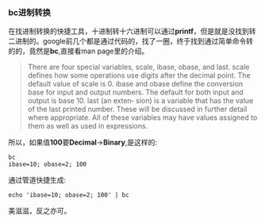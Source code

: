 ### bc进制转换
在找进制转换的快捷工具，十进制转十六进制可以通过**printf**，但是就是没找到转二进制的。google前几个都是通过代码的，找了一圈，终于找到通过简单命令转的的，竟然是**bc**,直接看man page里的介绍。

>   There are four special variables, scale, ibase, obase, and last.  scale defines how some operations use digits after the decimal point.  The  default  value
       of scale is 0.  ibase and obase define the conversion base for input and output numbers.  The default for both input and output is base 10.  last (an exten‐
       sion) is a variable that has the value of the last printed number.  These will be discussed in further detail where appropriate.  All of these variables may
       have values assigned to them as well as used in expressions.

所以，如果值**100**要**Decimal**->**Binary**,是这样的:
```
bc
ibase=10; obase=2; 100
```
通过管道快捷生成:
```
echo 'ibase=10; obase=2; 100' | bc
```

美滋滋，反之亦可。
